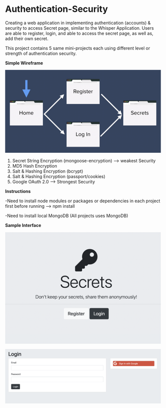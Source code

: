 # Authentication-Security

Creating a web application in implementing authentication (accounts) & security to access Secret page, similar to the Whisper Application. Users are able to register, login, and able to access the secret page, as well as, add their own secret. 

This project contains 5 same mini-projects each using different level or strength of authentication security.

**Simple Wireframe**

![Wirframe](ReadMeImages/Wireframe.png)

1) Secret String Encryption (mongoose-encryption) --> weakest Security 
2) MD5 Hash Encryption 
3) Salt & Hashing Encryption (bcrypt)
4) Salt & Hashing Encryption (passport/cookies) 
5) Google OAuth 2.0 --> Strongest Security 

**Instructions**

-Need to install node modules or packages or dependencies in each project first before running --> npm install 

-Need to install local MongoDB (All projects uses MongoDB) 

**Sample Interface**

![Home](ReadMeImages/Home.png)

![Login](ReadMeImages/Login.png)

